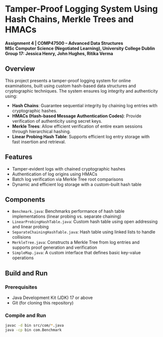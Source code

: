 # Tamper-Proof Logging System Using Hash Chains, Merkle Trees and HMACs

**Assignment 4 | COMP47500 – Advanced Data Structures**  
**MSc Computer Science (Negotiated Learning), University College Dublin**  
**Group 17: Jessica Henry, John Hughes, Ritika Verma**

## Overview

This project presents a tamper-proof logging system for online examinations, built using custom hash-based data structures and cryptographic techniques. The system ensures log integrity and authenticity using:

- **Hash Chains**: Guarantee sequential integrity by chaining log entries with cryptographic hashes.
- **HMACs (Hash-based Message Authentication Codes)**: Provide verification of authenticity using secret keys.
- **Merkle Trees**: Allow efficient verification of entire exam sessions through hierarchical hashing.
- **Linear Probing Hash Table**: Supports efficient log entry storage with fast insertion and retrieval.

## Features

- Tamper-evident logs with chained cryptographic hashes  
- Authentication of log origins using HMACs  
- Batch log verification via Merkle Tree root comparisons  
- Dynamic and efficient log storage with a custom-built hash table  

## Components

- `Benchmark.java`: Benchmarks performance of hash table implementations (linear probing vs. separate chaining)  
- `LinearProbingHashTable.java`: Custom hash table using open addressing and linear probing  
- `SeparateChainingHashTable.java`: Hash table using linked lists to handle collisions  
- `MerkleTree.java`: Constructs a Merkle Tree from log entries and supports proof generation and verification  
- `SimpleMap.java`: A custom interface that defines basic key-value operations  

## Build and Run

### Prerequisites

- Java Development Kit (JDK) 17 or above  
- Git (for cloning this repository)  

### Compile and Run

```bash
javac -d bin src/com/*.java
java -cp bin com.Benchmark
